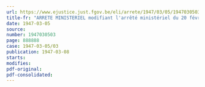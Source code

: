 ```yaml
---
url: https://www.ejustice.just.fgov.be/eli/arrete/1947/03/05/1947030503/justel
title-fr: "ARRETE MINISTERIEL modifiant l'arrêté ministériel du 20 février 1946, fixant les marges commerciales maxima à appliquer par les intermédiaires pour certains articles et produits d'utilisation courante et modifiant et complétant l'arrêté ministériel du 13 février 1947, décrétant une baisse des prix des matériaux de construction, des matériaux pierreux, des céramiques, dolomies, chaux et dérivés, sables et terres cuites ou non, ainsi que des articles en verre, cristal, faïence, porcelaine et céramique"
date: 1947-03-05
source:
number: 1947030503
page: 888888
case: 1947-03-05/03
publication: 1947-03-08
starts:
modifies:
pdf-original:
pdf-consolidated:
---
```


